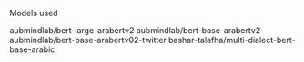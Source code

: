 Models used

aubmindlab/bert-large-arabertv2
aubmindlab/bert-base-arabertv2
aubmindlab/bert-base-arabertv02-twitter
bashar-talafha/multi-dialect-bert-base-arabic